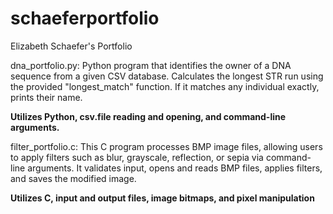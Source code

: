 # schaeferportfolio
Elizabeth Schaefer's Portfolio

dna_portfolio.py:
Python program that identifies the owner of a DNA sequence from a given CSV database. Calculates the longest STR run using the provided "longest_match" function. If it matches any individual exactly, prints their name.

**Utilizes Python, csv.file reading and opening, and command-line arguments.**

filter_portfolio.c:
This C program processes BMP image files, allowing users to apply filters such as blur, grayscale, reflection, or sepia via command-line arguments. It validates input, opens and reads BMP files, applies filters, and saves the modified image.

**Utilizes C, input and output files, image bitmaps, and pixel manipulation**

